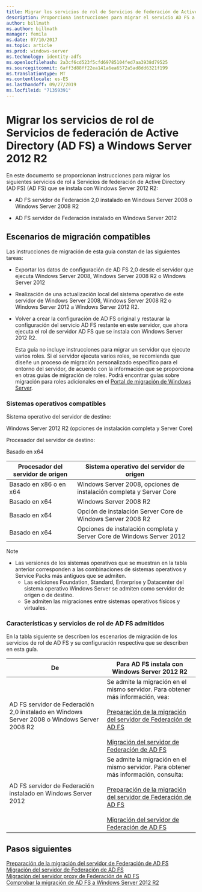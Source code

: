 ```yaml
---
title: Migrar los servicios de rol de Servicios de federación de Active Directory (AD FS) a Windows Server 2012 R2
description: Proporciona instrucciones para migrar el servicio AD FS a Windows Server 2012 R2.
author: billmath
ms.author: billmath
manager: femila
ms.date: 07/10/2017
ms.topic: article
ms.prod: windows-server
ms.technology: identity-adfs
ms.openlocfilehash: 2a3cf6cd523f5cfd69785104fed7aa3938d79525
ms.sourcegitcommit: 6aff3d88ff22ea141a6ea6572a5ad8dd6321f199
ms.translationtype: MT
ms.contentlocale: es-ES
ms.lasthandoff: 09/27/2019
ms.locfileid: "71359391"
---
```

# <a name="migrate-active-directory-federation-services-role-services-to-windows-server-2012-r2"></a>Migrar los servicios de rol de Servicios de federación de Active Directory (AD FS) a Windows Server 2012 R2
 En este documento se proporcionan instrucciones para migrar los siguientes servicios de rol a Servicios de federación de Active Directory (AD FS) (AD FS) que se instala con Windows Server 2012 R2:  
  
-   AD FS servidor de Federación 2,0 instalado en Windows Server 2008 o Windows Server 2008 R2  
  
-   AD FS servidor de Federación instalado en Windows Server 2012  
  
## <a name="supported-migration-scenarios"></a>Escenarios de migración compatibles  
 Las instrucciones de migración de esta guía constan de las siguientes tareas:  
  
- Exportar los datos de configuración de AD FS 2,0 desde el servidor que ejecuta Windows Server 2008, Windows Server 2008 R2 o Windows Server 2012  
  
- Realización de una actualización local del sistema operativo de este servidor de Windows Server 2008, Windows Server 2008 R2 o Windows Server 2012 a Windows Server 2012 R2. 
  
- Volver a crear la configuración de AD FS original y restaurar la configuración del servicio AD FS restante en este servidor, que ahora ejecuta el rol de servidor AD FS que se instala con Windows Server 2012 R2.  
  
  Esta guía no incluye instrucciones para migrar un servidor que ejecute varios roles. Si el servidor ejecuta varios roles, se recomienda que diseñe un proceso de migración personalizado específico para el entorno del servidor, de acuerdo con la información que se proporciona en otras guías de migración de roles. Podrá encontrar guías sobre migración para roles adicionales en el [Portal de migración de Windows Server](https://go.microsoft.com/fwlink/?LinkId=247608).  
  
### <a name="supported-operating-systems"></a>Sistemas operativos compatibles  
 Sistema operativo del servidor de destino:  
  
 Windows Server 2012 R2 (opciones de instalación completa y Server Core)  
  
 Procesador del servidor de destino:  
  
 Basado en x64  
  
|Procesador del servidor de origen|Sistema operativo del servidor de origen|  
|-----------------------------|------------------------------------|  
|Basado en x86 o en x64| Windows Server 2008, opciones de instalación completa y Server Core|  
|Basado en x64|Windows Server 2008 R2|  
|Basado en x64|Opción de instalación Server Core de Windows Server 2008 R2|  
|Basado en x64|Opciones de instalación completa y Server Core de Windows Server 2012|  
  
> [!NOTE]
> - Las versiones de los sistemas operativos que se muestran en la tabla anterior corresponden a las combinaciones de sistemas operativos y Service Packs más antiguos que se admiten.  
>   -   Las ediciones Foundation, Standard, Enterprise y Datacenter del sistema operativo Windows Server se admiten como servidor de origen o de destino.  
>   -   Se admiten las migraciones entre sistemas operativos físicos y virtuales.  
  
### <a name="supported-ad-fs-role-services-and-features"></a>Características y servicios de rol de AD FS admitidos  
 En la tabla siguiente se describen los escenarios de migración de los servicios de rol de AD FS y su configuración respectiva que se describen en esta guía.  
  
|De|Para AD FS instala con Windows Server 2012 R2|  
|----------|----------------------------------------------------------------------------------------------|  
|AD FS servidor de Federación 2,0 instalado en Windows Server 2008 o Windows Server 2008 R2|Se admite la migración en el mismo servidor. Para obtener más información, vea:<br /><br /> [Preparación de la migración del servidor de Federación de AD FS](prepare-migrate-ad-fs-server-r2.md)<br /><br /> [Migración del servidor de Federación de AD FS](migrate-ad-fs-fed-server-r2.md)|  
|AD FS servidor de Federación instalado en Windows Server 2012|Se admite la migración en el mismo servidor.  Para obtener más información, consulta:<br /><br /> [Preparación de la migración del servidor de Federación de AD FS](prepare-migrate-ad-fs-server-r2.md)<br /><br /> [Migración del servidor de Federación de AD FS](migrate-ad-fs-fed-server-r2.md)|  
  
## <a name="next-steps"></a>Pasos siguientes
 [Preparación de la migración del servidor de Federación de AD FS](prepare-migrate-ad-fs-server-r2.md)   
 [Migración del servidor de Federación de AD FS](migrate-ad-fs-fed-server-r2.md)   
 [Migración del servidor proxy de Federación de AD FS](migrate-fed-server-proxy-r2.md)   
 [Comprobar la migración de AD FS a Windows Server 2012 R2](verify-ad-fs-migration.md)